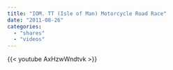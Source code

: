 ```yaml
---
title: "IOM. TT (Isle of Man) Motorcycle Road Race"
date: "2011-08-26"
categories:
  - "shares"
  - "videos"
---
```


{{< youtube AxHzwWndtvk >}}

